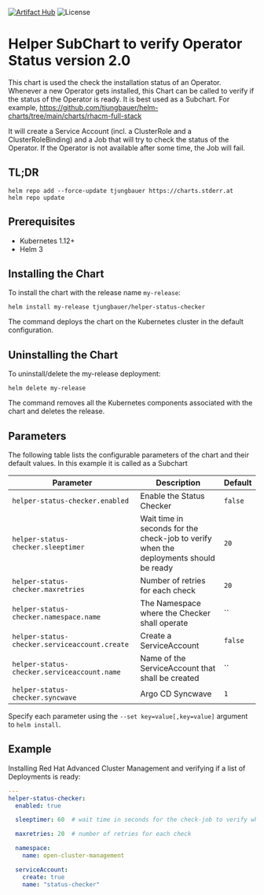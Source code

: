 [![Artifact Hub](https://img.shields.io/endpoint?url=https://artifacthub.io/badge/repository/openshift-bootstraps)](https://artifacthub.io/packages/search?repo=openshift-bootstraps)
![License](https://img.shields.io/badge/License-Apache_2.0-blue.svg)

# Helper SubChart to verify Operator Status version 2.0

This chart is used the check the installation status of an Operator. Whenever a new Operator gets installed, this Chart can be called to verify if the status of the Operator is ready.
It is best used as a Subchart. For example, https://github.com/tjungbauer/helm-charts/tree/main/charts/rhacm-full-stack

It will create a Service Account (incl. a ClusterRole and a ClusterRoleBinding) and a Job that will try to check the status of the Operator. If the Operator is not available after some time, the Job will fail. 

## TL;DR 

```console
helm repo add --force-update tjungbauer https://charts.stderr.at
helm repo update
```

## Prerequisites

* Kubernetes 1.12+
* Helm 3

## Installing the Chart

To install the chart with the release name `my-release`:

```console
helm install my-release tjungbauer/helper-status-checker
```

The command deploys the chart on the Kubernetes cluster in the default configuration.

## Uninstalling the Chart

To uninstall/delete the my-release deployment:

```console
helm delete my-release
```

The command removes all the Kubernetes components associated with the chart and deletes the release.

## Parameters
The following table lists the configurable parameters of the chart and their default values. In this example it is called as a Subchart

| Parameter                                 | Description                                   | Default                                                 |
|-------------------------------------------|-----------------------------------------------|---------------------------------------------------------|
| `helper-status-checker.enabled` | Enable the Status Checker | `false` |
| `helper-status-checker.sleeptimer` | Wait time in seconds for the check-job to verify when the deployments should be ready | `20` |
| `helper-status-checker.maxretries` | Number of retries for each check | `20` |
| `helper-status-checker.namespace.name` | The Namespace where the Checker shall operate | `` |
| `helper-status-checker.serviceaccount.create` | Create a ServiceAccount | `false` |
| `helper-status-checker.serviceaccount.name` | Name of the ServiceAccount that shall be created | `` |
| `helper-status-checker.syncwave` | Argo CD Syncwave | `1` |

Specify each parameter using the `--set key=value[,key=value]` argument to `helm install`.

## Example

Installing Red Hat Advanced Cluster Management and verifying if a list of Deployments is ready:

```yaml
---
helper-status-checker:
  enabled: true

  sleeptimer: 60  # wait time in seconds for the check-job to verify when the deployments should be ready

  maxretries: 20  # number of retries for each check

  namespace:
    name: open-cluster-management

  serviceAccount:
    create: true
    name: "status-checker"
```